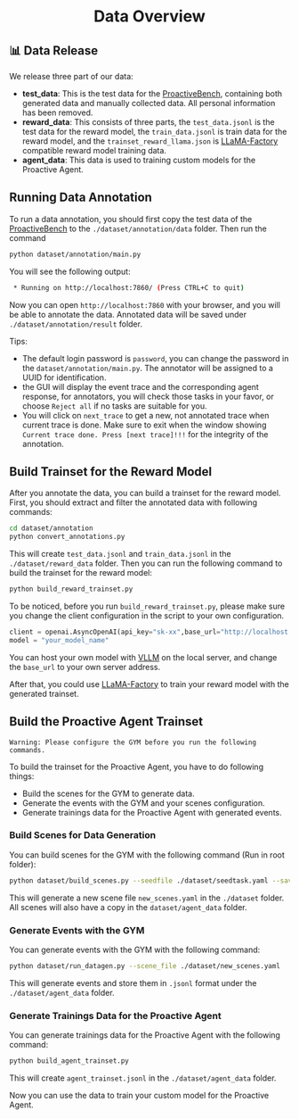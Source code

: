 <div align= "center">
    <h1> Data Overview </h1>
</div>

## 📊 Data Release

We release three part of our data:

- **test_data**: This is the test data for the [ProactiveBench](../eval/README.md), containing both generated data and manually collected data. All personal information has been removed.
- **reward_data**: This consists of three parts, the `test_data.jsonl` is the test data for the reward model, the `train_data.jsonl` is train data for the reward model, and the `trainset_reward_llama.json` is [LLaMA-Factory](https://github.com/hiyouga/LLaMA-Factory) compatible reward model training data.
- **agent_data**: This data is used to training custom models for the Proactive Agent.

## Running Data Annotation

To run a data annotation, you should first copy the test data of the [ProactiveBench](../eval/README.md) to the `./dataset/annotation/data` folder. Then run the command

```bash
python dataset/annotation/main.py
```

You will see the following output:

```bash
 * Running on http://localhost:7860/ (Press CTRL+C to quit)
```

Now you can open `http://localhost:7860` with your browser, and you will be able to annotate the data.
Annotated data will be saved under `./dataset/annotation/result` folder.

Tips:
- The default login password is `password`, you can change the password in the `dataset/annotation/main.py`. The annotator will be assigned to a UUID for identification.
- the GUI will display the event trace and the corresponding agent response, for annotators, you will check those tasks in your favor, or choose `Reject all` if no tasks are suitable for you.
- You will click on `next_trace` to get a new, not annotated trace when current trace is done. Make sure to exit when the window showing `Current trace done. Press [next trace]!!!` for the integrity of the annotation.

## Build Trainset for the Reward Model
After you annotate the data, you can build a trainset for the reward model.
First, you should extract and filter the annotated data with following commands:

```bash
cd dataset/annotation
python convert_annotations.py
```

This will create `test_data.jsonl` and `train_data.jsonl` in the `./dataset/reward_data` folder.
Then you can run the following command to build the trainset for the reward model:

```bash
python build_reward_trainset.py
```

To be noticed, before you run `build_reward_trainset.py`, please make sure you change the client configuration in the script to your own configuration.

```python
client = openai.AsyncOpenAI(api_key="sk-xx",base_url="http://localhost:8000/v1/")
model = "your_model_name"
```

You can host your own model with [VLLM](https://github.com/vllm-project/vllm) on the local server, and change the `base_url` to your own server address.

After that, you could use [LLaMA-Factory](https://github.com/hiyouga/LLaMA-Factory) to train your reward model with the generated trainset.

## Build the Proactive Agent Trainset

```Plaintext
Warning: Please configure the GYM before you run the following commands.
```

To build the trainset for the Proactive Agent, you have to do following things:

- Build the scenes for the GYM to generate data.
- Generate the events with the GYM and your scenes configuration.
- Generate trainings data for the Proactive Agent with generated events.

### Build Scenes for Data Generation

You can build scenes for the GYM with the following command (Run in root folder):

```bash
python dataset/build_scenes.py --seedfile ./dataset/seedtask.yaml --savefile ./dataset/new_scenes.yaml
```

This will generate a new scene file `new_scenes.yaml` in the `./dataset` folder.
All scenes will also have a copy in the `dataset/agent_data` folder.

### Generate Events with the GYM

You can generate events with the GYM with the following command:

```bash
python dataset/run_datagen.py --scene_file ./dataset/new_scenes.yaml
```

This will generate events and store them in `.jsonl` format under the `./dataset/agent_data` folder.


### Generate Trainings Data for the Proactive Agent

You can generate trainings data for the Proactive Agent with the following command:

```bash
python build_agent_trainset.py
```

This will create `agent_trainset.jsonl` in the `./dataset/agent_data` folder.

Now you can use the data to train your custom model for the Proactive Agent.